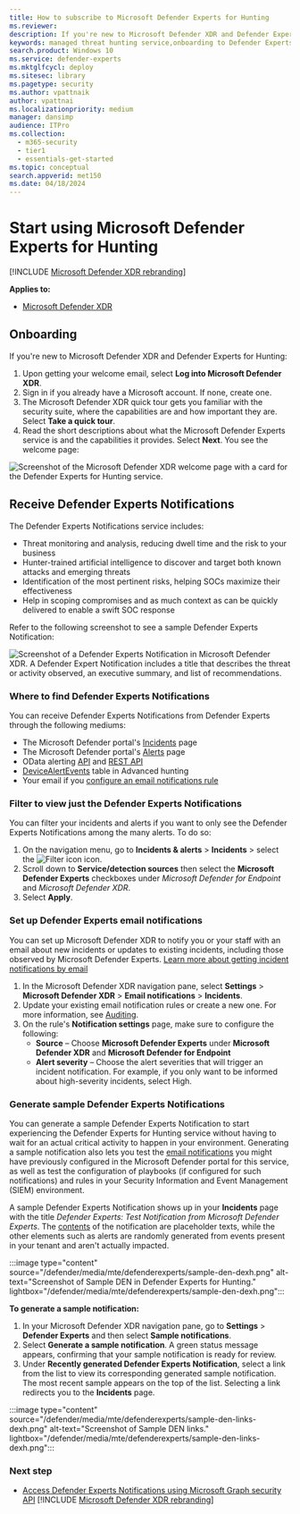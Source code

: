 ```yaml
---
title: How to subscribe to Microsoft Defender Experts for Hunting
ms.reviewer:
description: If you're new to Microsoft Defender XDR and Defender Experts for Hunting, this is how you onboard, receive, and set up Defender experts notifications.
keywords: managed threat hunting service,onboarding to Defender Experts, sample DEN, defender experts notifications, Ask Defender Experts, MTE, Microsoft Threat Experts, EOD, endpoint attack notifications, Microsoft Defender Experts for hunting, managed response.
search.product: Windows 10
ms.service: defender-experts
ms.mktglfcycl: deploy
ms.sitesec: library
ms.pagetype: security
ms.author: vpattnaik
author: vpattnai
ms.localizationpriority: medium
manager: dansimp
audience: ITPro
ms.collection:
  - m365-security
  - tier1
  - essentials-get-started
ms.topic: conceptual
search.appverid: met150
ms.date: 04/18/2024
---
```


# Start using Microsoft Defender Experts for Hunting

[!INCLUDE [Microsoft Defender XDR rebranding](../includes/microsoft-defender.md)]

**Applies to:**

- [Microsoft Defender XDR](microsoft-365-defender.md)

## Onboarding

If you're new to Microsoft Defender XDR and Defender Experts for Hunting:

1. Upon getting your welcome email, select **Log into Microsoft Defender XDR**.
2. Sign in if you already have a Microsoft account. If none, create one.
3. The Microsoft Defender XDR quick tour gets you familiar with the security suite, where the capabilities are and how important they are. Select **Take a quick tour**.
4. Read the short descriptions about what the Microsoft Defender Experts service is and the capabilities it provides. Select **Next**. You see the welcome page:

![Screenshot of the Microsoft Defender XDR welcome page with a card for the Defender Experts for Hunting service.](/defender/media/mte/defenderexperts/start-using-defender-experts-for-hunting.png)

## Receive Defender Experts Notifications

The Defender Experts Notifications service includes:

- Threat monitoring and analysis, reducing dwell time and the risk to your business
- Hunter-trained artificial intelligence to discover and target both known attacks and emerging threats
- Identification of the most pertinent risks, helping SOCs maximize their effectiveness
- Help in scoping compromises and as much context as can be quickly delivered to enable a swift SOC response

Refer to the following screenshot to see a sample Defender Experts Notification:

![Screenshot of a Defender Experts Notification in Microsoft Defender XDR. A Defender Expert Notification includes a title that describes the threat or activity observed, an executive summary, and list of recommendations.](/defender/media/mte/defenderexperts/receive-defender-experts-notification.png)

### Where to find Defender Experts Notifications

You can receive Defender Experts Notifications from Defender Experts through the following mediums:

- The Microsoft Defender portal's [Incidents](https://security.microsoft.com/incidents) page
- The Microsoft Defender portal's [Alerts](https://security.microsoft.com/alerts) page
- OData alerting [API](/defender-endpoint/api/get-alerts) and [REST API](/defender-endpoint/configure-siem)
- [DeviceAlertEvents](advanced-hunting-migrate-from-mde.md#map-devicealertevents-table) table in Advanced hunting
- Your email if you [configure an email notifications rule](onboarding-defender-experts-for-hunting.md#set-up-defender-experts-email-notifications)

### Filter to view just the Defender Experts Notifications

You can filter your incidents and alerts if you want to only see the Defender Experts Notifications among the many alerts. To do so:

1. On the navigation menu, go to **Incidents & alerts** > **Incidents** > select the ![Filter icon](/defender/media/mte/defenderexperts/filter.png) icon.
2. Scroll down to **Service/detection sources** then select the **Microsoft Defender Experts** checkboxes under *Microsoft Defender for Endpoint* and *Microsoft Defender XDR*.
3. Select **Apply**.

### Set up Defender Experts email notifications

You can set up Microsoft Defender XDR to notify you or your staff with an email about new incidents or updates to existing incidents, including those observed by Microsoft Defender Experts. [Learn more about getting incident notifications by email](incidents-overview.md#incident-notifications-by-email)

1. In the Microsoft Defender XDR navigation pane, select **Settings** > **Microsoft Defender XDR** > **Email notifications** > **Incidents**.
2. Update your existing email notification rules or create a new one. For more information, see [Auditing](auditing.md).
3. On the rule's **Notification settings** page, make sure to configure the following:
    - **Source** – Choose **Microsoft Defender Experts** under **Microsoft Defender XDR** and **Microsoft Defender for Endpoint**
    - **Alert severity** – Choose the alert severities that will trigger an incident notification. For example, if you only want to be informed about high-severity incidents, select High.

### Generate sample Defender Experts Notifications

You can generate a sample Defender Experts Notification to start experiencing the Defender Experts for Hunting service without having to wait for an actual critical activity to happen in your environment. Generating a sample notification also lets you test the [email notifications](#set-up-defender-experts-email-notifications) you might have previously configured in the Microsoft Defender portal for this service, as well as test the configuration of playbooks (if configured for such notifications) and rules in your Security Information and Event Management (SIEM) environment.

A sample Defender Experts Notification shows up in your **Incidents** page with the title _Defender Experts: Test Notification from Microsoft Defender Experts_. The [contents](#receive-defender-experts-notifications) of the notification are placeholder texts, while the other elements such as alerts are randomly generated from events present in your tenant and aren't actually impacted.

:::image type="content" source="/defender/media/mte/defenderexperts/sample-den-dexh.png" alt-text="Screenshot of Sample DEN in Defender Experts for Hunting." lightbox="/defender/media/mte/defenderexperts/sample-den-dexh.png":::

**To generate a sample notification:**

1. In your Microsoft Defender XDR navigation pane, go to **Settings** > **Defender Experts** and then select **Sample notifications**.
2. Select **Generate a sample notification**. A green status message appears, confirming that your sample notification is ready for review.
3. Under **Recently generated Defender Experts Notification**, select a link from the list to view its corresponding generated sample notification. The most recent sample appears on the top of the list. Selecting a link redirects you to the **Incidents** page.

:::image type="content" source="/defender/media/mte/defenderexperts/sample-den-links-dexh.png" alt-text="Screenshot of Sample DEN links." lightbox="/defender/media/mte/defenderexperts/sample-den-links-dexh.png":::

### Next step

- [Access Defender Experts Notifications using Microsoft Graph security API](access-den-graph-api.md)
[!INCLUDE [Microsoft Defender XDR rebranding](../includes/defender-m3d-techcommunity.md)]